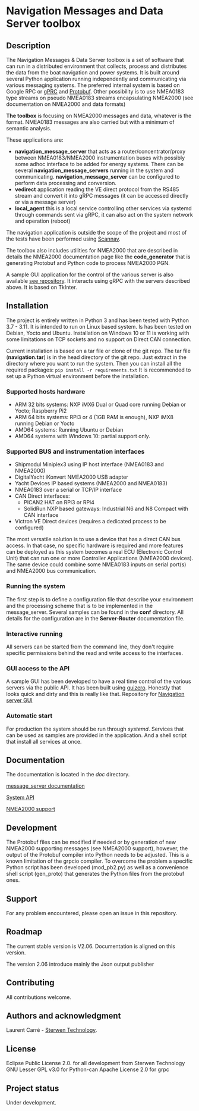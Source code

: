 # Navigation Messages and Data Server toolbox


## Description

The Navigation Messages & Data Server toolbox is a set of software that can run in a distributed environment that collects, process and distributes the data from the boat navigation and power systems.
It is built around several Python application running independently and communicating via various messaging systems. The preferred internal system is based on Google RPC or [gPRC](https://grpc.io/) and [Protobuf](https://protobuf.dev/).
Other possibility is to use NMEA0183 type streams on pseudo NMEA0183 streams encapsulating NMEA2000 (see documentation on NMEA2000 and data formats)

**The toolbox** is focusing on NMEA2000 messages and data, whatever is the format. NMEA0183 messages are also carried but with a minimum of semantic analysis.

These applications are:
   - **navigation_message_server** that acts as a router/concentrator/proxy between NMEA0183/NMEA2000 instrumentation buses with possibly some adhoc interface to be added for energy systems. There can be several **navigation_message_servers** running in the system and communicating. **navigation_message_server** can be configured to perform data processing and conversion.
   - **vedirect** application reading the VE direct protocol from the RS485 stream and convert it into gRPC messages (it can be accessed directly or via a message server)
   - **local_agent** this is a local service controlling other services via systemd through commands sent via gRPC, it can also act on the system network and operation (reboot)

The navigation application is outside the scope of the project and most of the tests have been performed using [Scannav](https://www.scannav.com/).

The toolbox also includes utilities for NMEA2000 that are described in details the NMEA2000 documentation page like the **code_generator** that is generating Protobuf and Python code to process NMEA2000 PGN.

A sample GUI application for the control of the various server is also available [see repository](https://github.com/Sterwen-Technology/navigation_server_gui). It interacts using gRPC with the servers described above. It is based on TkInter.


## Installation
The project is entirely written in Python 3 and has been tested with Python 3.7 - 3.11. It is intended to run on Linux based system. Is has been tested on Debian, Yocto and Ubuntu.
Installation on Windows 10 or 11 is working with some limitations on TCP sockets and no support on Direct CAN connection.

Current installation is based on a tar file or clone of the git repo. The tar file (**navigation.tar**) is in the head directory of the git repo. Just extract in the directory where you want to run the system.
Then you can install all the required packages: `pip install -r requirements.txt`
It is recommended to set up a Python virtual environment before the installation.

### Supported hosts hardware
 - ARM 32 bits systems: NXP iMX6 Dual or Quad core running Debian or Yocto; Raspberry Pi2
 - ARM 64 bits systems: RPi3 or 4 (1GB RAM is enough), NXP iMX8 running Debian or Yocto
 - AMD64 systems: Running Ubuntu or Debian
 - AMD64 systems with Windows 10: partial support only.

### Supported BUS and instrumentation interfaces
 - Shipmodul Miniplex3 using IP host interface (NMEA0183 and NMEA2000)
 - DigitalYacht iKonvert NMEA2000 USB adapter
 - Yacht Devices IP based systems (NMEA2000 and NMEA0183)
 - NMEA0183 over a serial or TCP/IP interface
 - CAN Direct interfaces:
   - PICAN2 HAT on RPi3 or RPi4
   - SolidRun NXP based gateways: Industrial N6 and N8 Compact with CAN interface
 - Victron VE Direct devices (requires a dedicated process to be configured)

The most versatile solution is to use a device that has a direct CAN bus access. In that case, no specific hardware is required and more features can be deployed as this system becomes a real ECU (Electronic Control Unit) that can run one or more Controller Applications (NMEA2000 devices).
The same device could combine some NMEA0183 inputs on serial port(s) and NMEA2000 bus communication.

### Running the system

The first step is to define a configuration file that describe your environment and the processing scheme that is to be implemented in the message_server. Several samples can be found in the **conf** directory. All details for the configuration are in the **Server-Router** documentation file.


### Interactive running

All servers can be started from the command line, they don't require specific permissions behind the read and write access to the interfaces.

### GUI access to the API

A sample GUI has been developed to have a real time control of the various servers via the public API. It has been built using [guizero](https://lawsie.github.io/guizero/). Honestly that looks quick and dirty and this is really like that.
Repository for [Navigation server GUI](https://github.com/Sterwen-Technology/navigation_server_gui)

### Automatic start

For production the system should be run through *systemd*. Services that can be used as samples are provided in the application. And a shell script that install all services at once.

## Documentation

The documentation is located in the *doc* directory.

[message_server documentation](https://github.com/Sterwen-Technology/navigation_server/blob/main/doc/Navigation%20message%20server.md)

[System API](https://github.com/Sterwen-Technology/navigation_server/blob/main/doc/Navigation%20system%20API.md)

[NMEA2000 support](https://github.com/Sterwen-Technology/navigation_server/blob/main/doc/NMEA2000.md)


## Development

The Protobuf files can be modified if needed or by generation of new NMEA2000 supporting messages (see NMEA2000 support), however, the output of the Protobuf compiler into Python needs to be adjusted. This is a known limitation of the grpcio compiler.
To overcome the problem a specific Python script has been developed (mod_pb2.py) as well as a convenience shell script (gen_proto) that generates the Python files from the protobuf ones.


## Support

For any problem encountered, please open an issue in this repository.

## Roadmap
The current stable version is V2.06. Documentation is aligned on this version.

The version 2.06 introduce mainly the Json output publisher


## Contributing

All contributions welcome. 

## Authors and acknowledgment
Laurent Carré - [Sterwen Technology](http://www.sterwen-technology.eu). 

## License
Eclipse Public License 2.0. for all development from Sterwen Technology
GNU Lesser GPL v3.0 for Python-can
Apache License 2.0 for grpc

## Project status
Under development.

